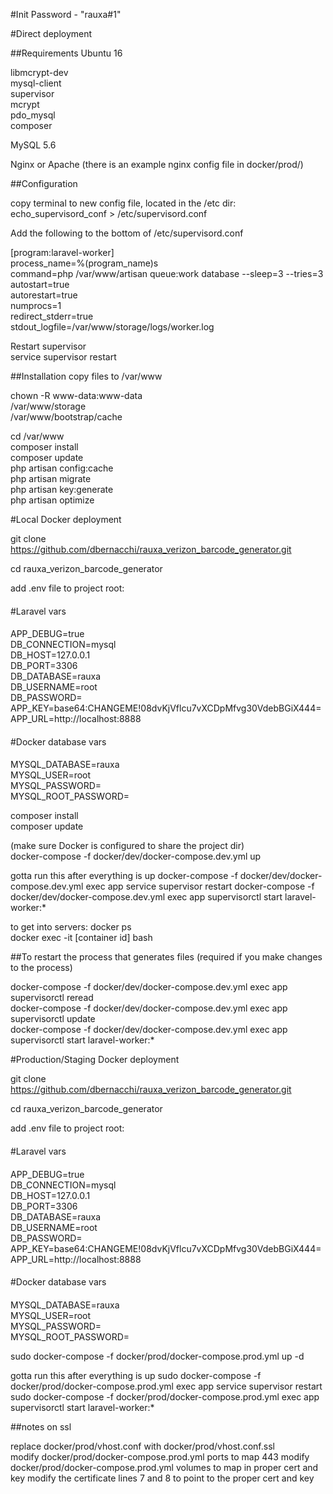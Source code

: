 #Init Password - "rauxa#1"

#Direct deployment

##Requirements
Ubuntu 16  

  libmcrypt-dev  
  mysql-client  
  supervisor  
  mcrypt  
  pdo_mysql   
  composer  

MySQL 5.6  

Nginx or Apache (there is an example nginx config file in docker/prod/)

##Configuration

copy terminal to new config file, located in the /etc dir:
echo_supervisord_conf > /etc/supervisord.conf

Add the following to the bottom of /etc/supervisord.conf  

[program:laravel-worker]  
process_name=%(program_name)s  
command=php /var/www/artisan queue:work database --sleep=3 --tries=3  
autostart=true  
autorestart=true  
numprocs=1  
redirect_stderr=true  
stdout_logfile=/var/www/storage/logs/worker.log  

Restart supervisor  
service supervisor restart  

##Installation
copy files to  /var/www

chown -R www-data:www-data \
        /var/www/storage \
        /var/www/bootstrap/cache

cd /var/www  
composer install  
composer update  
php artisan config:cache  
php artisan migrate  
php artisan key:generate  
php artisan optimize  

#Local Docker deployment

git clone https://github.com/dbernacchi/rauxa_verizon_barcode_generator.git

cd rauxa_verizon_barcode_generator

add .env file to project root:

  ####
  #Laravel vars
  ####

  APP_DEBUG=true  
  DB_CONNECTION=mysql  
  DB_HOST=127.0.0.1  
  DB_PORT=3306  
  DB_DATABASE=rauxa  
  DB_USERNAME=root  
  DB_PASSWORD=<same pass>  
  APP_KEY=base64:CHANGEME!08dvKjVflcu7vXCDpMfvg30VdebBGiX444=  
  APP_URL=http://localhost:8888  

  ####
  #Docker database vars
  ####

  MYSQL_DATABASE=rauxa  
  MYSQL_USER=root  
  MYSQL_PASSWORD=<same pass>  
  MYSQL_ROOT_PASSWORD=<same pass>  

composer install  
composer update  

(make sure Docker is configured to share the project dir)  
docker-compose -f docker/dev/docker-compose.dev.yml up

gotta run this after everything is up
docker-compose -f docker/dev/docker-compose.dev.yml exec app service supervisor restart
docker-compose -f docker/dev/docker-compose.dev.yml exec app supervisorctl start laravel-worker:*  

to get into servers:
docker ps  
docker exec -it [container id] bash  

##To restart the process that generates files (required if you make changes to the process)

docker-compose -f docker/dev/docker-compose.dev.yml exec app supervisorctl reread  
docker-compose -f docker/dev/docker-compose.dev.yml exec app supervisorctl update  
docker-compose -f docker/dev/docker-compose.dev.yml exec app supervisorctl start laravel-worker:*  

#Production/Staging Docker deployment

git clone https://github.com/dbernacchi/rauxa_verizon_barcode_generator.git

cd rauxa_verizon_barcode_generator

add .env file to project root:

  ####
  #Laravel vars
  ####

  APP_DEBUG=true  
  DB_CONNECTION=mysql  
  DB_HOST=127.0.0.1  
  DB_PORT=3306  
  DB_DATABASE=rauxa  
  DB_USERNAME=root  
  DB_PASSWORD=<same pass>  
  APP_KEY=base64:CHANGEME!08dvKjVflcu7vXCDpMfvg30VdebBGiX444=  
  APP_URL=http://localhost:8888  

  ####
  #Docker database vars
  ####

  MYSQL_DATABASE=rauxa  
  MYSQL_USER=root  
  MYSQL_PASSWORD=<same pass>  
  MYSQL_ROOT_PASSWORD=<same pass>  

sudo docker-compose -f docker/prod/docker-compose.prod.yml up -d

gotta run this after everything is up
sudo docker-compose -f docker/prod/docker-compose.prod.yml exec app service supervisor restart  
sudo docker-compose -f docker/prod/docker-compose.prod.yml exec app supervisorctl start laravel-worker:*  

##notes on ssl

replace docker/prod/vhost.conf with docker/prod/vhost.conf.ssl  
modify docker/prod/docker-compose.prod.yml ports to map 443
modify docker/prod/docker-compose.prod.yml volumes to map in proper cert and key
modify the certificate lines  7 and 8 to point to the proper cert and key
